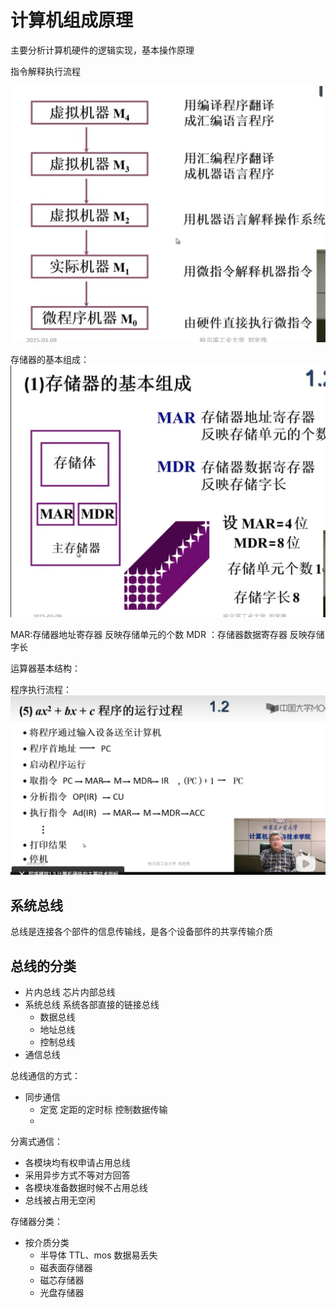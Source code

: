 # 计算机组成原理
主要分析计算机硬件的逻辑实现，基本操作原理

指令解释执行流程

![img](images/computer_comand_inerpreter.jpg)

存储器的基本组成：
![img](images/computer_store.jpg)

MAR:存储器地址寄存器 反映存储单元的个数
MDR ：存储器数据寄存器 反映存储字长

运算器基本结构：

程序执行流程：
![img](images/comput_pro_exec_flow.jpg)

## 系统总线
总线是连接各个部件的信息传输线，是各个设备部件的共享传输介质

## 总线的分类
- 片内总线 芯片内部总线
- 系统总线 系统各部直接的链接总线
  - 数据总线
  - 地址总线
  - 控制总线
- 通信总线

总线通信的方式：
- 同步通信
  - 定宽 定距的定时标 控制数据传输
  - 

分离式通信：
- 各模块均有权申请占用总线
- 采用异步方式不等对方回答
- 各模块准备数据时候不占用总线
- 总线被占用无空闲

存储器分类：
- 按介质分类
  - 半导体 TTL、mos 数据易丢失
  - 磁表面存储器
  - 磁芯存储器
  - 光盘存储器
  


  